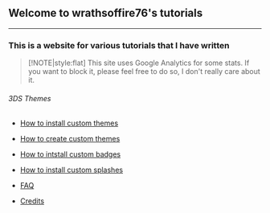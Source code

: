 ## Welcome to wrathsoffire76's tutorials
---
### This is a website for various tutorials that I have written

> [!NOTE|style:flat]
> This site uses Google Analytics for some stats. If you want to block it, please feel free to do so, I don't really care about it.


###### 3DS Themes
 * [How to install custom themes](theme.md)
 * [How to create custom themes](theme-tutorial.md)
 * [How to intstall custom badges](badge.md)
 * [How to install custom splashes](splash.md)

 * [FAQ](faq.md)
 * [Credits](credits.md)
